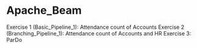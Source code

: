 # Apache_Beam

Exercise 1 (Basic_Pipeline_1): Attendance count of Accounts
Exercise 2 (Branching_Pipeline_1): Attendance count of Accounts and HR
Exercise 3: ParDo
